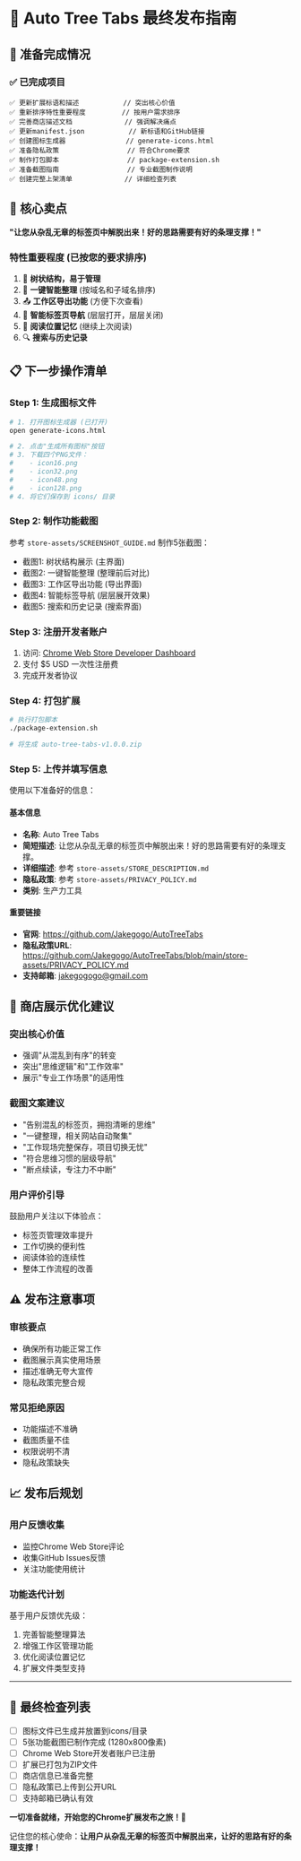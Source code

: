 # 🎯 Auto Tree Tabs 最终发布指南

## 🚀 **准备完成情况**

### ✅ **已完成项目**
```
✅ 更新扩展标语和描述           // 突出核心价值
✅ 重新排序特性重要程度         // 按用户需求排序  
✅ 完善商店描述文档             // 强调解决痛点
✅ 更新manifest.json           // 新标语和GitHub链接
✅ 创建图标生成器               // generate-icons.html
✅ 准备隐私政策                 // 符合Chrome要求
✅ 制作打包脚本                 // package-extension.sh
✅ 准备截图指南                 // 专业截图制作说明
✅ 创建完整上架清单             // 详细检查列表
```

## 🎯 **核心卖点**
**"让您从杂乱无章的标签页中解脱出来！好的思路需要有好的条理支撑！"**

### **特性重要程度** (已按您的要求排序)
1. 🌳 **树状结构，易于管理**
2. 🎯 **一键智能整理** (按域名和子域名排序)
3. 📤 **工作区导出功能** (方便下次查看)
4. 🚀 **智能标签页导航** (层层打开，层层关闭)
5. 📍 **阅读位置记忆** (继续上次阅读)
6. 🔍 **搜索与历史记录**

## 📋 **下一步操作清单**

### **Step 1: 生成图标文件**
```bash
# 1. 打开图标生成器 (已打开)
open generate-icons.html

# 2. 点击"生成所有图标"按钮
# 3. 下载四个PNG文件：
#    - icon16.png
#    - icon32.png  
#    - icon48.png
#    - icon128.png
# 4. 将它们保存到 icons/ 目录
```

### **Step 2: 制作功能截图**
参考 `store-assets/SCREENSHOT_GUIDE.md` 制作5张截图：
- 截图1: 树状结构展示 (主界面)
- 截图2: 一键智能整理 (整理前后对比)
- 截图3: 工作区导出功能 (导出界面)  
- 截图4: 智能标签导航 (层层展开效果)
- 截图5: 搜索和历史记录 (搜索界面)

### **Step 3: 注册开发者账户**
1. 访问: [Chrome Web Store Developer Dashboard](https://chrome.google.com/webstore/devconsole/)
2. 支付 $5 USD 一次性注册费
3. 完成开发者协议

### **Step 4: 打包扩展**
```bash
# 执行打包脚本
./package-extension.sh

# 将生成 auto-tree-tabs-v1.0.0.zip
```

### **Step 5: 上传并填写信息**
使用以下准备好的信息：

#### **基本信息**
- **名称**: Auto Tree Tabs
- **简短描述**: 让您从杂乱无章的标签页中解脱出来！好的思路需要有好的条理支撑。
- **详细描述**: 参考 `store-assets/STORE_DESCRIPTION.md`
- **隐私政策**: 参考 `store-assets/PRIVACY_POLICY.md`
- **类别**: 生产力工具

#### **重要链接**
- **官网**: https://github.com/Jakegogo/AutoTreeTabs
- **隐私政策URL**: https://github.com/Jakegogo/AutoTreeTabs/blob/main/store-assets/PRIVACY_POLICY.md
- **支持邮箱**: jakegogogo@gmail.com

## 🎨 **商店展示优化建议**

### **突出核心价值**
- 强调"从混乱到有序"的转变
- 突出"思维逻辑"和"工作效率"
- 展示"专业工作场景"的适用性

### **截图文案建议**
- "告别混乱的标签页，拥抱清晰的思维"
- "一键整理，相关网站自动聚集"
- "工作现场完整保存，项目切换无忧"
- "符合思维习惯的层级导航"
- "断点续读，专注力不中断"

### **用户评价引导**
鼓励用户关注以下体验点：
- 标签页管理效率提升
- 工作切换的便利性
- 阅读体验的连续性
- 整体工作流程的改善

## ⚠️ **发布注意事项**

### **审核要点**
- 确保所有功能正常工作
- 截图展示真实使用场景
- 描述准确无夸大宣传
- 隐私政策完整合规

### **常见拒绝原因**
- 功能描述不准确
- 截图质量不佳
- 权限说明不清
- 隐私政策缺失

## 📈 **发布后规划**

### **用户反馈收集**
- 监控Chrome Web Store评论
- 收集GitHub Issues反馈
- 关注功能使用统计

### **功能迭代计划**
基于用户反馈优先级：
1. 完善智能整理算法
2. 增强工作区管理功能
3. 优化阅读位置记忆
4. 扩展文件类型支持

---

## 🎯 **最终检查列表**

- [ ] 图标文件已生成并放置到icons/目录
- [ ] 5张功能截图已制作完成 (1280x800像素)
- [ ] Chrome Web Store开发者账户已注册
- [ ] 扩展已打包为ZIP文件
- [ ] 商店信息已准备完整
- [ ] 隐私政策已上传到公开URL
- [ ] 支持邮箱已确认有效

**一切准备就绪，开始您的Chrome扩展发布之旅！🚀**

记住您的核心使命：**让用户从杂乱无章的标签页中解脱出来，让好的思路有好的条理支撑！**
